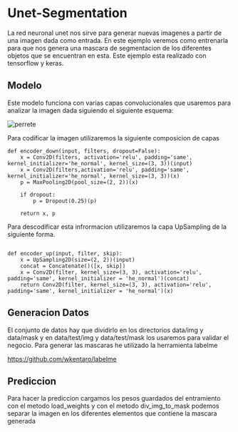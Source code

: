# Unet-Segmentation

La red neuronal unet nos sirve para generar nuevas imagenes a partir de una imagen dada como entrada. En este ejemplo veremos como entrenarla para que nos genera una mascara de segmentacion de los diferentes objetos que se encuentran en esta. Este ejemplo esta realizado con tensorflow y keras.

## Modelo

Este modelo funciona con varias capas convolucionales que usaremos para analizar la imagen dada siguiendo el siguiente esquema:

![perrete](https://raw.githubusercontent.com/sunshineatnoon/Paper-Collection/master/images/FCN1.png)

Para codificar la imagen utilizaremos la siguiente composicion de capas
```
def encoder_down(input, filters, dropout=False):
    x = Conv2D(filters, activation='relu', padding='same', kernel_initializer='he_normal', kernel_size=(3, 3))(input)
    x = Conv2D(filters,activation='relu', padding='same', kernel_initializer='he_normal', kernel_size=(3, 3))(x)
    p = MaxPooling2D(pool_size=(2, 2))(x)

    if dropout:
        p = Dropout(0.25)(p)

    return x, p
```
Para descodificar esta infrormacion utilizaremos la capa UpSampling de la siguiente forma.

```

def encoder_up(input, filter, skip):
    x = UpSampling2D(size=(2, 2))(input)
    concat = Concatenate()([x, skip])
    x = Conv2D(filter, kernel_size=(3, 3), activation='relu', padding='same', kernel_initializer = 'he_normal')(concat)
    return Conv2D(filter, kernel_size=(3, 3), activation='relu', padding='same', kernel_initializer = 'he_normal')(x)
```

## Generacion Datos

El conjunto de datos hay que dividirlo en los directorios data/img y data/mask y en data/test/img y data/test/mask los usaremos para validar el negocio. 
Para generar las mascaras he utilizado la herramienta labelme

https://github.com/wkentaro/labelme

## Prediccion

Para hacer la prediccion cargamos los pesos guardados del entramiento con el metodo load_weights y con el metodo div_img_to_mask podemos separar la imagen en los diferentes elementos que contiene la mascara generada
